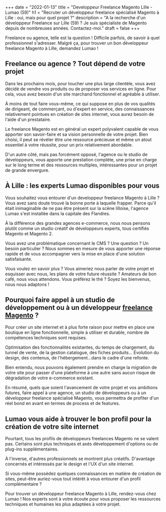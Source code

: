 +++
date = "2022-01-13"
title = "Developpeur Freelance Magento Lille - Lumao (59)"
h1 = "Recruter un développeur freelance spécialisé Magento à Lille : oui, mais pour quel projet ?"
description = "A la recherche d'un développeur Freelance sur Lille (59) ? Je suis spécialiste de Magento depuis de nombreuses années. Contactez-moi."
draft = false
+++

Freelance ou agence, telle est la question ! Difficile parfois, de savoir à quel professionnel s'adresser. Malgré ça, pour trouver un bon développeur freelance Magento à Lille, demandez Lumao !

## Freelance ou agence ? Tout dépend de votre projet

Dans les prochains mois, pour toucher une plus large clientèle, vous avez décidé de vendre vos produits ou de proposer vos services en ligne. Pour cela, vous avez besoin d'un site marchand fonctionnel et agréable à utiliser.

À moins de tout faire vous-même, ce qui suppose en plus de vos qualités de dirigeant, de commerçant, ou d'expert en service, des connaissances relativement pointues en création de sites internet, vous aurez besoin de l'aide d'un prestataire.

Le freelance Magento est en général un expert polyvalent capable de vous apporter son savoir-faire et sa vision personnelle de votre projet. Bien choisi, il peut se révéler être une ressource précieuse et même un atout essentiel à votre réussite, pour un prix relativement abordable.

D'un autre côté, mais pas forcément opposé, l'agence ou le studio de développeurs, vous apporte une prestation complète, une prise en charge sur le long terme et des ressources multiples, intéressantes pour un projet de grande envergure.

## À Lille : les experts Lumao disponibles pour vous

Vous souhaitez vous entourer d'un developpeur freelance Magento à Lille ? Vous avez sans doute trouvé la bonne porte à laquelle frapper. Parce qu'il était inimaginable de ne pas être présent sur la scène lilloise, l'agence Lumao s'est installée dans la capitale des Flandres.

À la différence des grandes agences e-commerce, nous nous pensons plutôt comme un studio créatif de développeurs experts, tous certifiés Magento et Magento 2.

Vous avez une problématique concernant le CMS ? Une question ? Un besoin particulier ? Nous sommes en mesure de vous apporter une réponse rapide et de vous accompagner vers la mise en place d'une solution satisfaisante.

Vous voulez en savoir plus ? Vous aimeriez nous parler de votre projet et esquisser avec nous, les plans de votre future réussite ? Amateurs de bon café, nous vous attendons. Vous préférez le thé ? Soyez les bienvenus, nous nous adaptons !

## Pourquoi faire appel à un studio de développement ou à un développeur [freelance Magento](/ecommerce/cms/magento/freelance/) ?

Pour créer un site internet et à plus forte raison pour mettre en place une boutique en ligne fonctionnelle, simple à utiliser et durable, nombre de compétences techniques sont requises.

Optimisation des fonctionnalités existantes, du temps de chargement, du tunnel de vente, de la gestion catalogue, des fiches produits... Évolution du design, des contenus, de l'hébergement...dans le cadre d'une refonte.

Bien entendu, nous pouvons également prendre en charge la migration de votre site pour passer d'une plateforme à une autre sans aucun risque de dégradation de votre e-commerce existant.

En résumé, quels que soient l'avancement de votre projet et vos ambitions futures, faire appel à une agence, un studio de développeurs ou à un développeur freelance spécialisé Magento, vous permettra de profiter d'un réel bond en avant en termes de process et de features.

## Lumao vous aide à trouver le bon profil pour la création de votre site internet

Pourtant, tous les profils de développeurs freelances Magento ne se valent pas. Certains sont plus techniques et axés développement d'options ou de plug-ins supplémentaires.

À l'inverse, d'autres professionnels se montrent plus créatifs. D'avantage concernés et intéressés par le design et l'UX d'un site internet.

Si vous-même possédez quelques connaissances en matière de création de sites, peut-être auriez-vous tout intérêt à vous entourer d'un profil complémentaire ?

Pour trouver un développeur freelance Magento à Lille, rendez-vous chez Lumao ! Nos experts sont à votre écoute pour vous proposer les ressources techniques et humaines les plus adaptées à votre projet.

